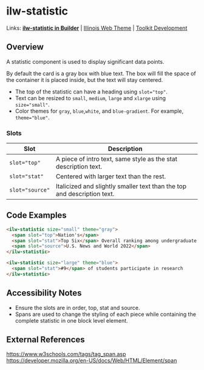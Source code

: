 # ilw-statistic

Links: **[ilw-statistic in Builder](https://builder3.toolkit.illinois.edu/component/ilw-statistic/index.html)** | 
[Illinois Web Theme](https://webtheme.illinois.edu/) | 
[Toolkit Development](https://github.com/web-illinois/toolkit-management)

## Overview

A statistic component is used to display significant data points. 

By default the card is a gray box with blue text. The box will fill the space of the container it is placed inside, but the text will stay centered.

- The top of the statistic can have a heading using `slot="top"`.
- Text can be resized to `small`, `medium`, `large` and `xlarge` using `size="small"`.
- Color themes for `gray`, `blue`,`white`, and `blue-gradient`. For example, `theme="blue"`.

### Slots
| Slot  | Description |
| ------------- | ------------- |
| `slot="top"` | A piece of intro text, same style as the stat description text.  |
| `slot="stat"`  | Centered with larger text than the rest.  |
| `slot="source"`  | Italicized and slightly smaller text than the top and description text.  |

## Code Examples

```html
<ilw-statistic size="small" theme="gray">
  <span slot="top">Nation's</span>
  <span slot="stat">Top Six</span> Overall ranking among undergraduate programs in the U.S.
  <span slot="source">U.S. News and World 2022</span>
</ilw-statistic>
```

```html
<ilw-statistic size="large" theme="blue">
  <span slot="stat">#9</span> of students participate in research
</ilw-statistic>
```


## Accessibility Notes
- Ensure the slots are in order, top, stat and source.
- Spans are used to change the styling of each piece while containing the complete statistic in one block level element.

## External References

https://www.w3schools.com/tags/tag_span.asp
https://developer.mozilla.org/en-US/docs/Web/HTML/Element/span
